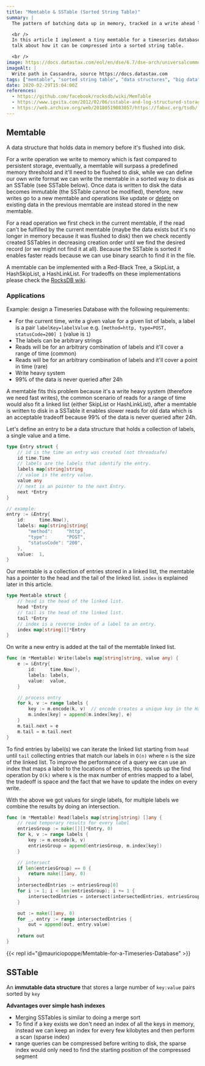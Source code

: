 ```yaml
---
title: "Memtable & SSTable (Sorted String Table)"
summary: |
  The pattern of batching data up in memory, tracked in a write ahead log, and periodically flushed to disk is ubiquitous today. OSS examples are LevelDB, Cassandra, InfluxDB, or HBase.

  <br />
  In this article I implement a tiny memtable for a timeseries database in golang and briefly
  talk about how it can be compressed into a sorted string table.

  <br />
image: https://docs.datastax.com/eol/en/dse/6.7/dse-arch/universalcommons/graphics/dmlWriteProcess.png
imageAlt: |
  Write path in Cassandra, source https://docs.datastax.com
tags: ["memtable", "sorted string table", "data structures", "big data", "linked list"]
date: 2020-02-29T15:04:00Z
references:
  - https://github.com/facebook/rocksdb/wiki/MemTable
  - https://www.igvita.com/2012/02/06/sstable-and-log-structured-storage-leveldb/
  - https://web.archive.org/web/20180519083057/https://fabxc.org/tsdb/
---
```


## Memtable

A data structure that holds data in memory before it's flushed into disk.

For a write operation we write to memory which is fast compared to persistent storage,
eventually, a memtable will surpass a predefined memory threshold and it'll need to be flushed to disk,
while we can define our own write format we can write the memtable in a sorted way to disk as an SSTable
(see SSTable below). Once data is written to disk the data becomes immutable (the SSTable cannot be modified),
therefore, new writes go to a new memtable and operations like update or
[delete](https://en.wikipedia.org/wiki/Tombstone_(data_store)) on existing data in the previous memtable
are instead stored in the new memtable.

For a read operation we first check in the current memtable, if the read can't be fulfilled by the current
memtable (maybe the data exists but it's no longer in memory because it was flushed to disk) then we check recently
created SSTables in decreasing creation order until we find the desired record (or we might not find it at all).
Because the SSTable is sorted it enables faster reads because we can use binary search to find it in the file.

A memtable can be implemented with a Red-Black Tree, a SkipList, a HashSkipList, a HashLinkList.
For tradeoffs on these implementations please check the [RocksDB wiki](https://github.com/facebook/rocksdb/wiki/MemTable).

### Applications

Example: design a Timeseries Database with the following requirements:

- For the current time, write a given value for a given list of labels, a label is a pair `labelKey=labelValue` e.g. `[method=http, type=POST, statusCode=200] 1` (value is `1`)
- The labels can be arbitrary strings
- Reads will be for an arbitrary combination of labels and it'll cover a range of time (common)
- Reads will be for an arbitrary combination of labels and it'll cover a point in time (rare)
- Write heavy system
- 99% of the data is never queried after 24h

A memtable fits this problem because it's a write heavy system (therefore we need fast writes),
the common scenario of reads for a range of time would also fit a linked list (either SkipList or HashLinkList),
after a memtable is written to disk in a SSTable it enables slower reads for old data which is an acceptable
tradeoff because 99% of the data is never queried after 24h.

Let's define an entry to be a data structure that holds a collection of labels, a single value and a time.

```go
type Entry struct {
	// id is the time an entry was created (not threadsafe)
	id time.Time
	// labels are the labels that identify the entry.
	labels map[string]string
	// value is the entry value.
	value any
	// next is an pointer to the next Entry.
	next *Entry
}

// example:
entry := &Entry{
	id:     time.Now(),
	labels: map[string]string{
		"method":     "http",
		"type":       "POST",
		"statusCode": "200",
	},
	value:  1,
}
```

Our memtable is a collection of entries stored in a linked list, the memtable has a pointer to the head and the tail
of the linked list. `index` is explained later in this article.

```go
type Memtable struct {
	// head is the head of the linked list.
	head *Entry
	// tail is the head of the linked list.
	tail *Entry
	// index is a reverse index of a label to an entry.
	index map[string][]*Entry
}
```

On write a new entry is added at the tail of the memtable linked list.

```go
func (m *Memtable) Write(labels map[string]string, value any) {
	e := &Entry{
		id:     time.Now(),
		labels: labels,
		value:  value,
	}

	// process entry
	for k, v := range labels {
		key := m.encode(k, v)  // encode creates a unique key in the HashMap
		m.index[key] = append(m.index[key], e)
	}
	m.tail.next = e
	m.tail = m.tail.next
}
```

To find entries by label(s) we can iterate the linked list starting from `head` until `tail` collecting
entries that match our labels in `O(n)` where `n` is the size of the linked list. To improve the performance
of a query we can use an index that maps a label to the locations of entries, this speeds up the find operation
by `O(k)` where `k` is the max number of entries mapped to a label, the tradeoff is space
and the fact that we have to update the index on every write.

With the above we got values for single labels, for multiple labels we combine the results
by doing an intersection.

```go
func (m *Memtable) Read(labels map[string]string) []any {
	// read temporary results for every label
	entriesGroup := make([][]*Entry, 0)
	for k, v := range labels {
		key := m.encode(k, v)
		entriesGroup = append(entriesGroup, m.index[key])
	}

	// intersect
	if len(entriesGroup) == 0 {
		return make([]any, 0)
	}
	intersectedEntries := entriesGroup[0]
	for i := 1; i < len(entriesGroup); i += 1 {
		intersectedEntries = intersect(intersectedEntries, entriesGroup[i])
	}

	out := make([]any, 0)
	for _, entry := range intersectedEntries {
		out = append(out, entry.value)
	}
	return out
}
```

{{< repl id="@mauriciopoppe/Memtable-for-a-Timeseries-Database" >}}

## SSTable

An **immutable data structure** that stores a large number of `key:value` pairs sorted by `key`

**Advantages over simple hash indexes**

- Merging SSTables is similar to doing a merge sort
- To find if a key exists we don't need an index of all the keys in memory, instead we can keep an index for every few kilobytes and then perform a scan (sparse index)
- range queries can be compressed before writing to disk, the sparse index would only need to find the starting position of the compressed segment

